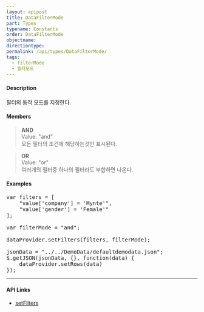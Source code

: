 ```yaml
---
layout: apipost
title: DataFilterMode
part: Types
typename: Constants
order: DataFilterMode
objectname: 
directiontype: 
permalink: /api/types/DataFilterMode/
tags:
  - filterMode
  - 필터모드
---
```


#### Description

 필터의 동작 모드를 지정한다.
  
#### Members

> **AND**  
> Value: "and"  
> 모든 필터의 조건에 해당하는것만 표시된다.  

> **OR**  
> Value: "or"  
> 여러개의 필터중 하나의 필터라도 부합하면 나온다.  

#### Examples

<pre class="prettyprint">
var filters = [
	"value['company'] = 'Mynte'",
	"value['gender'] = 'Female'"
];

var filterMode = "and";

dataProvider.setFilters(filters, filterMode);	

jsonData = "../../DemoData/defaultdemodata.json";
$.getJSON(jsonData, {}, function(data) {
	dataProvider.setRows(data)
});
</pre>

---

#### API Links

* [setFilters](/api/LocalDataProvider/setFilters/)   

